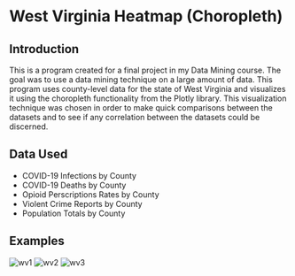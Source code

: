 # West Virginia Heatmap (Choropleth)

## Introduction

This is a program created for a final project in my Data Mining course. The goal was to use a data mining technique on a large amount of
data. This program uses county-level data for the state of West Virginia and visualizes it using the choropleth functionality from the
Plotly library. This visualization technique was chosen in order to make quick comparisons between the datasets and to see if any correlation
between the datasets could be discerned. 

## Data Used
<ul>
<li>COVID-19 Infections by County</li>
<li>COVID-19 Deaths by County</li>
<li>Opioid Perscriptions Rates by County</li>
<li>Violent Crime Reports by County</li>
<li>Population Totals by County</li>
</ul>

## Examples
![wv1](https://user-images.githubusercontent.com/32273966/102129373-3f2fc100-3e1d-11eb-9c7a-232a105a401b.PNG)
![wv2](https://user-images.githubusercontent.com/32273966/102129379-4060ee00-3e1d-11eb-94b2-5b07a548dfc7.PNG)
![wv3](https://user-images.githubusercontent.com/32273966/102129383-41921b00-3e1d-11eb-9c41-6a4062aeb254.png)
